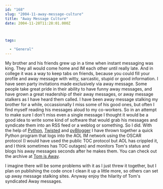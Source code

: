 ```yaml
---
id: "168"
slug: "2004-11-away-message-culture"
title: "Away Message Culture"
date: 2004-11-28T11:28:01.000Z



tags:

  - "General"
---
```

<div class="sqs-html-content">
  <p>My brother and his friends grew up in a time when instant messaging was king.  They all would come home and IM each other until really late.  And in college it was a way to keep tabs on friends, because you could fill your profile and away message with witty, sarcastic, stupid or good information.  I have seen party invitations made exclusively via away message.  Some people take great pride in their ability to have funny away messages, and have grown a great readership of their away messages, or away message stalkers as I have heard them called.
I have been away message stalking my brother for a while, occassionally I miss some of his good ones, but often I find myself reading his messages aloud to my co-workers.  So in an attempt to make sure I don't miss even a single message I thought it would be a good idea to write some kind of software that would grab his messages and syndicate them into an RSS feed or a weblog or something.  So I did.  With the help of <a href="http://python.org/">Python</a>, <a href="http://twistedmatrix.com/">Twisted</a> and <a href="http://pyblogger.sf.net/">pyBlogger</a> I have thrown together a quick Python program that logs into the AOL IM network using the OSCAR protocol (I would have used the public TOC protocol but AOL has crippled it, and I think sometimes has TOC outages) and monitors Tom's status and blogs his away messages seconds after he makes them.  You can check out the archive at <a href="http://tom.mcallister.ws/away/">Tom is Away</a>.  </p>
<p>I imagine there will be some problems with it as I just threw it together, but I plan on publishing the code once I clean it up a little more, so others can set up away message stalking sites.  Anyway enjoy the hilarity of Tom's syndicated Away messages.</p>
</div>
